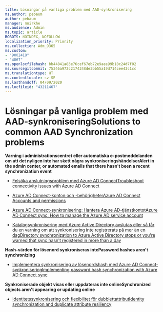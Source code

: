 ```yaml
---
title: Lösningar på vanliga problem med AAD-synkronisering
ms.author: pebaum
author: pebaum
manager: mnirkhe
ms.audience: Admin
ms.topic: article
ROBOTS: NOINDEX, NOFOLLOW
localization_priority: Priority
ms.collection: Adm_O365
ms.custom:
- "9002418"
- "4867"
ms.openlocfilehash: bb44841a83e76cef67eb72e9aee99b18c24d7f02
ms.sourcegitcommit: 75346a972c2174248de3bb55a19d714cee43c1cc
ms.translationtype: HT
ms.contentlocale: sv-SE
ms.lasthandoff: 04/09/2020
ms.locfileid: "43211467"
---
```

# <a name="solutions-to-common-aad-synchronization-problems"></a><span data-ttu-id="d3aaa-102">Lösningar på vanliga problem med AAD-synkronisering</span><span class="sxs-lookup"><span data-stu-id="d3aaa-102">Solutions to common AAD Synchronization problems</span></span>

<span data-ttu-id="d3aaa-103">**Varning i administrationscentret eller automatiska e-postmeddelanden om att det nyligen inte har skett några synkroniseringshändelser**</span><span class="sxs-lookup"><span data-stu-id="d3aaa-103">**Alert in the admin center, or automated emails that there hasn't been a recent synchronization event**</span></span>

- [<span data-ttu-id="d3aaa-104">Felsöka anslutningsproblem med Azure AD Connect</span><span class="sxs-lookup"><span data-stu-id="d3aaa-104">Troubleshoot connectivity issues with Azure AD Connect</span></span>](https://docs.microsoft.com/azure/active-directory/hybrid/tshoot-connect-connectivity)

- [<span data-ttu-id="d3aaa-105">Azure AD Connect-konton och -behörigheter</span><span class="sxs-lookup"><span data-stu-id="d3aaa-105">Azure AD Connect Accounts and permissions</span></span>](https://go.microsoft.com/fwlink/p/?LinkId=820598)

- [<span data-ttu-id="d3aaa-106">Azure AD Connect-synkronisering: Hantera Azure AD-tjänstkontot</span><span class="sxs-lookup"><span data-stu-id="d3aaa-106">Azure AD Connect sync: How to manage the Azure AD service account</span></span>](https://docs.microsoft.com/azure/active-directory/hybrid/how-to-connect-azureadaccount)

- [<span data-ttu-id="d3aaa-107">Katalogsynkronisering med Azure Active Directory avslutas eller så får du en varning om att synkronisering inte registrerats på mer än en dag</span><span class="sxs-lookup"><span data-stu-id="d3aaa-107">Directory synchronization to Azure Active Directory stops or you're warned that sync hasn't registered in more than a day</span></span>](https://support.microsoft.com/help/2882421/directory-synchronization-to-azure-active-directory-stops-or-you-re-warned-that-sync-hasn-t-registered-in-more-than-a-day)
 
<span data-ttu-id="d3aaa-108">**Hash-värden för lösenord synkroniseras inte**</span><span class="sxs-lookup"><span data-stu-id="d3aaa-108">**Password hashes aren't synchronizing**</span></span>

- [<span data-ttu-id="d3aaa-109">Implementera synkronisering av lösenordshash med Azure AD Connect-synkronisering</span><span class="sxs-lookup"><span data-stu-id="d3aaa-109">Implementing password hash synchronization with Azure AD Connect sync</span></span>](https://docs.microsoft.com/azure/active-directory/hybrid/how-to-connect-password-hash-synchronization)

<span data-ttu-id="d3aaa-110">**Synkroniserade objekt visas eller uppdateras inte online**</span><span class="sxs-lookup"><span data-stu-id="d3aaa-110">**Synchronized objects aren't appearing or updating online**</span></span>

- [<span data-ttu-id="d3aaa-111">Identitetssynkronisering och flexibilitet för dubblettattribut</span><span class="sxs-lookup"><span data-stu-id="d3aaa-111">Identity synchronization and duplicate attribute resiliency</span></span>](https://docs.microsoft.com/azure/active-directory/hybrid/how-to-connect-syncservice-duplicate-attribute-resiliency)
